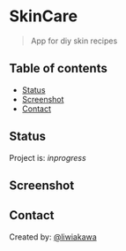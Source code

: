 # SkinCare
> App for diy skin recipes

## Table of contents
* [Status](#status)
* [Screenshot](#screenshot)
* [Contact](#contact)

## Status
Project is: _inprogress_

## Screenshot

## Contact
Created by:
[@liwiakawa](https://github.com/liwiakawa) 

